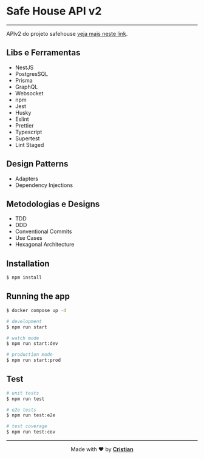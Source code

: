 # Safe House API v2

---
APIv2 do projeto safehouse [veja mais neste link](https://github.com/Cristuker/SafeHouse).


## Libs e Ferramentas

* NestJS
* PostgresSQL
* Prisma
* GraphQL
* Websocket
* npm
* Jest
* Husky
* Eslint
* Prettier
* Typescript
* Supertest
* Lint Staged

## Design Patterns
* Adapters
* Dependency Injections


## Metodologias e Designs

* TDD
* DDD
* Conventional Commits
* Use Cases
* Hexagonal Architecture
## Installation

```bash
$ npm install
```

## Running the app


```bash
$ docker compose up -d
```


```bash
# development
$ npm run start

# watch mode
$ npm run start:dev

# production mode
$ npm run start:prod
```

## Test

```bash
# unit tests
$ npm run test

# e2e tests
$ npm run test:e2e

# test coverage
$ npm run test:cov
```

---

<p align="center">Made with ❤️ by <strong><a href="https://bento.me/cmsdev" target="blank" >Cristian</></p></strong>
